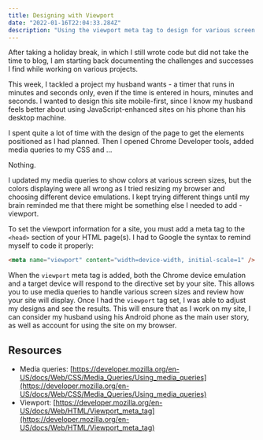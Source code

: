```yaml
---
title: Designing with Viewport
date: "2022-01-16T22:04:33.284Z"
description: "Using the viewport meta tag to design for various screen sizes"
---
```


After taking a holiday break, in which I still wrote code but did not take the time to blog, I am starting back documenting the challenges and successes I find while working on various projects.

This week, I tackled a project my husband wants - a timer that runs in minutes and seconds only, even if the time is entered in hours, minutes and seconds. I wanted to design this site mobile-first, since I know my husband feels better about using JavaScript-enhanced sites on his phone than his desktop machine.

I spent quite a lot of time with the design of the page to get the elements positioned as I had planned. Then I opened Chrome Developer tools, added media queries to my CSS and ...

Nothing.

I updated my media queries to show colors at various screen sizes, but the colors displaying were all wrong as I tried resizing my browser and choosing different device emulations. I kept trying different things until my brain reminded me that there might be something else I needed to add - viewport.

To set the viewport information for a site, you must add a meta tag to the `<head>` section of your HTML page(s). I had to Google the syntax to remind myself to code it properly:

```HTML
<meta name="viewport" content="width=device-width, initial-scale=1" />
```

When the `viewport` meta tag is added, both the Chrome device emulation and a target device will respond to the directive set by your site. This allows you to use media queries to handle various screen sizes and review how your site will display. Once I had the `viewport` tag set, I was able to adjust my designs and see the results. This will ensure that as I work on my site, I can consider my husband using his Android phone as the main user story, as well as account for using the site on my browser.

## Resources

- Media queries: [https://developer.mozilla.org/en-US/docs/Web/CSS/Media_Queries/Using_media_queries](https://developer.mozilla.org/en-US/docs/Web/CSS/Media_Queries/Using_media_queries)
- Viewport: [https://developer.mozilla.org/en-US/docs/Web/HTML/Viewport_meta_tag](https://developer.mozilla.org/en-US/docs/Web/HTML/Viewport_meta_tag)
